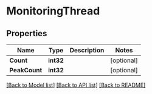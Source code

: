 # MonitoringThread

## Properties

Name | Type | Description | Notes
------------ | ------------- | ------------- | -------------
**Count** | **int32** |  | [optional] 
**PeakCount** | **int32** |  | [optional] 

[[Back to Model list]](../README.md#documentation-for-models) [[Back to API list]](../README.md#documentation-for-api-endpoints) [[Back to README]](../README.md)


